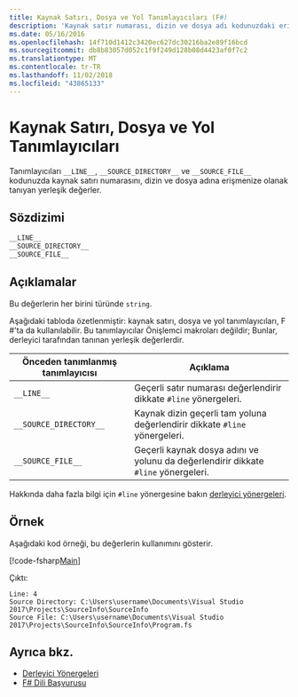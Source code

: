```yaml
---
title: Kaynak Satırı, Dosya ve Yol Tanımlayıcıları (F#)
description: 'Kaynak satır numarası, dizin ve dosya adı kodunuzdaki erişim sağlayan yerleşik F # tanımlayıcı değerlerini kullanma konusunda bilgi edinin.'
ms.date: 05/16/2016
ms.openlocfilehash: 14f710d1412c3420ec627dc30216ba2e89f16bcd
ms.sourcegitcommit: db8b83057d052c1f9f249d128b08d4423af0f7c2
ms.translationtype: MT
ms.contentlocale: tr-TR
ms.lasthandoff: 11/02/2018
ms.locfileid: "43865133"
---
```

# <a name="source-line-file-and-path-identifiers"></a>Kaynak Satırı, Dosya ve Yol Tanımlayıcıları

Tanımlayıcıları `__LINE__`, `__SOURCE_DIRECTORY__` ve `__SOURCE_FILE__` kodunuzda kaynak satırı numarasını, dizin ve dosya adına erişmenize olanak tanıyan yerleşik değerler.

## <a name="syntax"></a>Sözdizimi

```fsharp
__LINE__
__SOURCE_DIRECTORY__
__SOURCE_FILE__
```

## <a name="remarks"></a>Açıklamalar

Bu değerlerin her birini türünde `string`.

Aşağıdaki tabloda özetlenmiştir: kaynak satırı, dosya ve yol tanımlayıcıları, F #'ta da kullanılabilir. Bu tanımlayıcılar Önişlemci makroları değildir; Bunlar, derleyici tarafından tanınan yerleşik değerlerdir.

|Önceden tanımlanmış tanımlayıcısı|Açıklama|
|---------------------|-----------|
|`__LINE__`|Geçerli satır numarası değerlendirir dikkate `#line` yönergeleri.|
|`__SOURCE_DIRECTORY__`|Kaynak dizin geçerli tam yoluna değerlendirir dikkate `#line` yönergeleri.|
|`__SOURCE_FILE__`|Geçerli kaynak dosya adını ve yolunu da değerlendirir dikkate `#line` yönergeleri.|
Hakkında daha fazla bilgi için `#line` yönergesine bakın [derleyici yönergeleri](compiler-directives.md).

## <a name="example"></a>Örnek

Aşağıdaki kod örneği, bu değerlerin kullanımını gösterir.

[!code-fsharp[Main](../../../samples/snippets/fsharp/lang-ref-2/snippet7401.fs)]

Çıktı:

```
Line: 4
Source Directory: C:\Users\username\Documents\Visual Studio 2017\Projects\SourceInfo\SourceInfo
Source File: C:\Users\username\Documents\Visual Studio 2017\Projects\SourceInfo\SourceInfo\Program.fs
```

## <a name="see-also"></a>Ayrıca bkz.

- [Derleyici Yönergeleri](compiler-directives.md)
- [F# Dili Başvurusu](index.md)
